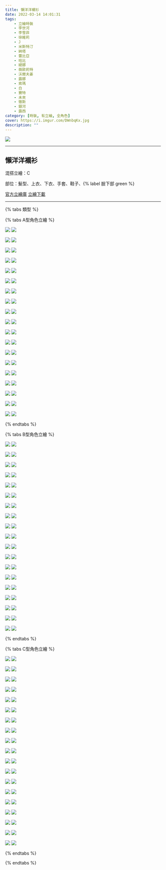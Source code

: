 ```yaml
---
title: 懶洋洋襯衫
date: 2022-03-14 14:01:31
tags:
    - 立繪時裝
    - 李世河
    - 李雪菲
    - 徐維莉
    - J
    - 米斯特汀
    - 納塔
    - 蕾比亞
    - 哈比
    - 緹娜
    - 薇歐莉特
    - 沃爾夫姜
    - 露娜
    - 索瑪
    - 白
    - 賽特
    - 未來
    - 徹斯
    - 銀河
    - 露西
category: [時裝, 有立繪, 全角色]
cover: https://i.imgur.com/DWnbqKx.jpg
description: ""
---
```


![](https://i.imgur.com/DWnbqKx.jpg)

---
## 懶洋洋襯衫
混搭立繪：C

部位：髮型、上衣、下衣、手套、鞋子、{% label 臉下部 green %} 

[官方立繪庫](https://closers.nexon.com/Pds/FanSiteKit)
[立繪下載](https://closers.vod.nexoncdn.co.kr/site/fansitekit/Closers_FansiteKit_Yshirt_20210603_baetzr.zip)

---

{% tabs 類型 %}
<!-- tab A型-->
{% tabs A型角色立繪 %}
<!-- tab 李世河(Seha)-->
![](https://i.imgur.com/zyOPqrH.jpg)
![](https://i.imgur.com/xuwcCAp.png)
<!-- endtab -->
<!-- tab 李雪菲(Seulbi)-->
![](https://i.imgur.com/U9uL5Nx.jpg)
![](https://i.imgur.com/HMikhzc.png)
<!-- endtab -->
<!-- tab 徐維莉(Yuri)-->
![](https://i.imgur.com/X2LP61Q.jpg)
![](https://i.imgur.com/7iSjztP.png)
<!-- endtab -->
<!-- tab J-->
![](https://i.imgur.com/w7CsV7n.jpg)
![](https://i.imgur.com/M2X53VG.png)
<!-- endtab -->
<!-- tab 米斯特汀(Tein)-->
![](https://i.imgur.com/KvXxETw.jpg)
![](https://i.imgur.com/2QdWT7Z.png)
<!-- endtab -->
<!-- tab 納塔(Nata)-->
![](https://i.imgur.com/0JjtXrk.jpg)
![](https://i.imgur.com/kxX10il.png)
<!-- endtab -->
<!-- tab 蕾比雅(Levia)-->
![](https://i.imgur.com/GRQtjpT.jpg)
![](https://i.imgur.com/UcCinPQ.png)
<!-- endtab -->
<!-- tab 哈比(Harpy)-->
![](https://i.imgur.com/4j4wG0W.jpg)
![](https://i.imgur.com/ScEL4ll.png)
<!-- endtab -->
<!-- tab 緹娜(Tina)-->
![](https://i.imgur.com/aii0nfo.jpg)
![](https://i.imgur.com/pP5lBHP.png)
<!-- endtab -->
<!-- tab 薇歐莉特(Violet)-->
![](https://i.imgur.com/Ko5xiOw.jpg)
![](https://i.imgur.com/htagDzu.png)
<!-- endtab -->
<!-- tab 沃爾夫姜(Wolfgang)-->
![](https://i.imgur.com/OT1nVTv.jpg)
![](https://i.imgur.com/wVFoqgB.png)
<!-- endtab -->
<!-- tab 露娜(Luna)-->
![](https://i.imgur.com/4pkCTDK.jpg)
![](https://i.imgur.com/9xihUWB.png)
<!-- endtab -->
<!-- tab 索瑪(Soma)-->
![](https://i.imgur.com/eBSbQcp.jpg)
![](https://i.imgur.com/nnnrIQA.png)
<!-- endtab -->
<!-- tab 白(Bai)-->
![](https://i.imgur.com/Mnqi0Re.jpg)
![](https://i.imgur.com/EI5SpF5.png)
<!-- endtab -->
<!-- tab 賽特(Seth)-->
![](https://i.imgur.com/NGiumQY.jpg)
![](https://i.imgur.com/yNfdL1q.png)
<!-- endtab -->
<!-- tab 未來(Mirae)-->
![](https://i.imgur.com/dl5eHef.jpg)
![](https://i.imgur.com/TySCpex.png)
<!-- endtab -->
<!-- tab 徹斯(Chulsoo)-->
![](https://i.imgur.com/AqxLBsQ.jpg)
![](https://i.imgur.com/A7PhP8H.png)
<!-- endtab -->
<!-- tab 銀河(Eunha)-->
![](https://i.imgur.com/aAMLfcz.jpg)
![](https://i.imgur.com/SZarlNW.png)
<!-- endtab -->
<!-- tab 露西(Lucy)-->
![](https://i.imgur.com/JgBucPt.jpg)
![](https://i.imgur.com/K6A9RYW.png)
<!-- endtab -->
{% endtabs %}
<!-- endtab -->

<!-- tab B型-->
{% tabs B型角色立繪 %}
<!-- tab 李世河(Seha)-->
![](https://i.imgur.com/OQJIl90.jpg)
![](https://i.imgur.com/PjUmG8F.png)
<!-- endtab -->
<!-- tab 李雪菲(Seulbi)-->
![](https://i.imgur.com/tqy3Ov6.jpg)
![](https://i.imgur.com/XpMOUgK.png)
<!-- endtab -->
<!-- tab 徐維莉(Yuri)-->
![](https://i.imgur.com/mT57Rtc.jpg)
![](https://i.imgur.com/cL6rlJb.png)
<!-- endtab -->
<!-- tab J-->
![](https://i.imgur.com/kOZMHAZ.jpg)
![](https://i.imgur.com/TosIubK.png)
<!-- endtab -->
<!-- tab 米斯特汀(Tein)-->
![](https://i.imgur.com/hAAFW89.jpg)
![](https://i.imgur.com/o7ZvnbQ.png)
<!-- endtab -->
<!-- tab 納塔(Nata)-->
![](https://i.imgur.com/Plzx68C.jpg)
![](https://i.imgur.com/L2pXrFN.png)
<!-- endtab -->
<!-- tab 蕾比雅(Levia)-->
![](https://i.imgur.com/Lo53rwY.jpg)
![](https://i.imgur.com/q7ZeG4X.png)
<!-- endtab -->
<!-- tab 哈比(Harpy)-->
![](https://i.imgur.com/GgaN2Sn.jpg)
![](https://i.imgur.com/B7ohYWm.png)
<!-- endtab -->
<!-- tab 緹娜(Tina)-->
![](https://i.imgur.com/rSm8uEY.jpg)
![](https://i.imgur.com/vfYTQs9.png)
<!-- endtab -->
<!-- tab 薇歐莉特(Violet)-->
![](https://i.imgur.com/8488R2h.jpg)
![](https://i.imgur.com/N0C9Rhf.png)
<!-- endtab -->
<!-- tab 沃爾夫姜(Wolfgang)-->
![](https://i.imgur.com/f7RmbCz.jpg)
![](https://i.imgur.com/Z4gNF30.png)
<!-- endtab -->
<!-- tab 露娜(Luna)-->
![](https://i.imgur.com/hDbCgO6.jpg)
![](https://i.imgur.com/M4ALAT3.png)
<!-- endtab -->
<!-- tab 索瑪(Soma)-->
![](https://i.imgur.com/z3ZnDPg.jpg)
![](https://i.imgur.com/UCFAUyL.png)
<!-- endtab -->
<!-- tab 白(Bai)-->
![](https://i.imgur.com/dKQnTFW.jpg)
![](https://i.imgur.com/hhXSjNI.png)
<!-- endtab -->
<!-- tab 賽特(Seth)-->
![](https://i.imgur.com/UmeIllR.jpg)
![](https://i.imgur.com/WNTCRFr.png)
<!-- endtab -->
<!-- tab 未來(Mirae)-->
![](https://i.imgur.com/N529GQV.jpg)
![](https://i.imgur.com/xmOqFAF.png)
<!-- endtab -->
<!-- tab 徹斯(Chulsoo)-->
![](https://i.imgur.com/VcZBWFq.jpg)
![](https://i.imgur.com/XjoT6db.png)
<!-- endtab -->
<!-- tab 銀河(Eunha)-->
![](https://i.imgur.com/OWOAANq.jpg)
![](https://i.imgur.com/8SGAFgz.png)
<!-- endtab -->
<!-- tab 露西(Lucy)-->
![](https://i.imgur.com/YFk5UeL.jpg)
![](https://i.imgur.com/763RgHD.png)
<!-- endtab -->
{% endtabs %}
<!-- endtab -->

<!-- tab C型(混搭)-->
{% tabs C型角色立繪 %}
<!-- tab 李世河(Seha)-->
![](https://i.imgur.com/JVBAlmc.jpg)
![](https://i.imgur.com/XhXbHPd.png)
<!-- endtab -->
<!-- tab 李雪菲(Seulbi)-->
![](https://i.imgur.com/LPfLSk6.jpg)
![](https://i.imgur.com/qTu6Q71.png)
<!-- endtab -->
<!-- tab 徐維莉(Yuri)-->
![](https://i.imgur.com/FyfXhNH.jpg)
![](https://i.imgur.com/uANwWmx.png)
<!-- endtab -->
<!-- tab J-->
![](https://i.imgur.com/iSsLu3X.jpg)
![](https://i.imgur.com/Y5eL7kQ.png)
<!-- endtab -->
<!-- tab 米斯特汀(Tein)-->
![](https://i.imgur.com/ERE2Exy.jpg)
![](https://i.imgur.com/Aw0elPQ.png)
<!-- endtab -->
<!-- tab 納塔(Nata)-->
![](https://i.imgur.com/42CzLms.jpg)
![](https://i.imgur.com/nnluPeM.png)
<!-- endtab -->
<!-- tab 蕾比雅(Levia)-->
![](https://i.imgur.com/uqJG2un.jpg)
![](https://i.imgur.com/tc1REjv.png)
<!-- endtab -->
<!-- tab 哈比(Harpy)-->
![](https://i.imgur.com/WFZ0wPS.jpg)
![](https://i.imgur.com/rIfbKvI.png)
<!-- endtab -->
<!-- tab 緹娜(Tina)-->
![](https://i.imgur.com/LtBFK08.jpg)
![](https://i.imgur.com/SVhzR5p.png)
<!-- endtab -->
<!-- tab 薇歐莉特(Violet)-->
![](https://i.imgur.com/8z60hra.jpg)
![](https://i.imgur.com/KMPcs8I.png)
<!-- endtab -->
<!-- tab 沃爾夫姜(Wolfgang)-->
![](https://i.imgur.com/DEVbOTx.jpg)
![](https://i.imgur.com/gwFJZbO.png)
<!-- endtab -->
<!-- tab 露娜(Luna)-->
![](https://i.imgur.com/jbxHB1c.jpg)
![](https://i.imgur.com/gWwEDFH.png)
<!-- endtab -->
<!-- tab 索瑪(Soma)-->
![](https://i.imgur.com/9TCUCKj.jpg)
![](https://i.imgur.com/oLpDNA1.png)
<!-- endtab -->
<!-- tab 白(Bai)-->
![](https://i.imgur.com/jMSMmn5.jpg)
![](https://i.imgur.com/0NePnVh.png)
<!-- endtab -->
<!-- tab 賽特(Seth)-->
![](https://i.imgur.com/5ak16Rd.jpg)
![](https://i.imgur.com/ynzN64X.png)
<!-- endtab -->
<!-- tab 未來(Mirae)-->
![](https://i.imgur.com/AywZ5Dx.jpg)
![](https://i.imgur.com/5FSUqjR.png)
<!-- endtab -->
<!-- tab 徹斯(Chulsoo)-->
![](https://i.imgur.com/ybuCczq.jpg)
![](https://i.imgur.com/5jXHmg9.png)
<!-- endtab -->
<!-- tab 銀河(Eunha)-->
![](https://i.imgur.com/3Bcbi6f.jpg)
![](https://i.imgur.com/3oNLdSh.png)
<!-- endtab -->
<!-- tab 露西(Lucy)-->
![](https://i.imgur.com/QA8T2XJ.jpg)
![](https://i.imgur.com/frCeUCw.png)
<!-- endtab -->
{% endtabs %}
<!-- endtab -->

{% endtabs %}
